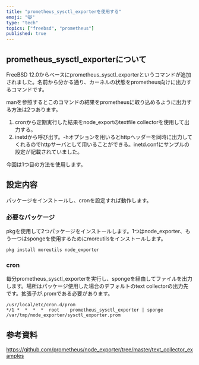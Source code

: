 ```yaml
---
title: "prometheus_sysctl_exporterを使用する"
emoji: "😸"
type: "tech"
topics: ["freebsd", "prometheus"]
published: true
---
```


## prometheus_sysctl_exporterについて

FreeBSD 12.0からベースにprometheus_sysctl_exporterというコマンドが追加されました。名前から分かる通り、カーネルの状態をprometheus向けに出力するコマンドです。

manを参照するとこのコマンドの結果をprometheusに取り込めるように出力する方法は2つあります。

1. cronから定期実行した結果をnode_exportのtextfile collectorを使用して出力する。
2. inetdから呼び出す。-hオプションを用いるとhttpヘッダーを同時に出力してくれるのでhttpサーバとして用いることができる。inetd.confにサンプルの設定が記載されていました。

今回は1つ目の方法を使用します。

## 設定内容

パッケージをインストールし、cronを設定すれば動作します。

### 必要なパッケージ

pkgを使用して2つパッケージをインストールします。1つはnode_exporter、もう一つはspongeを使用するためにmoreutilsをインストールします。

```sh
pkg install moreutils node_exporter
```

### cron

毎分prometheus_sysctl_exporterを実行し、spongeを経由してファイルを出力します。場所はパッケージ使用した場合のデフォルトのtext collectorの出力先です。拡張子が.promである必要があります。

```text
/usr/local/etc/cron.d/prom
*/1 *  *  *  *  root    prometheus_sysctl_exporter | sponge /var/tmp/node_exporter/sysctl_exporter.prom
```

## 参考資料

https://github.com/prometheus/node_exporter/tree/master/text_collector_examples

